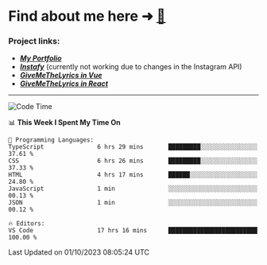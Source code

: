 # Find about me here ➜ [🧑](https://pauabella.dev)

### Project links:
- ***[My Portfolio](https://pauabella.dev)***
- ***[Instafy](https://instafy.me)*** (currently not working due to changes in the Instagram API)
- ***[GiveMeTheLyrics in Vue](https://lyrics.pauabella.dev)***
- ***[GiveMeTheLyrics in React](https://pauabella.dev/GiveMeTheLyrics)***

---
<!--START_SECTION:waka-->
![Code Time](http://img.shields.io/badge/Code%20Time-2%2C502%20hrs%2031%20mins-blue)

📊 **This Week I Spent My Time On** 

```text
💬 Programming Languages: 
TypeScript               6 hrs 29 mins       █████████░░░░░░░░░░░░░░░░   37.61 % 
CSS                      6 hrs 26 mins       █████████░░░░░░░░░░░░░░░░   37.33 % 
HTML                     4 hrs 17 mins       ██████░░░░░░░░░░░░░░░░░░░   24.80 % 
JavaScript               1 min               ░░░░░░░░░░░░░░░░░░░░░░░░░   00.13 % 
JSON                     1 min               ░░░░░░░░░░░░░░░░░░░░░░░░░   00.12 % 

🔥 Editors: 
VS Code                  17 hrs 16 mins      █████████████████████████   100.00 % 
```


 Last Updated on 01/10/2023 08:05:24 UTC
<!--END_SECTION:waka-->
